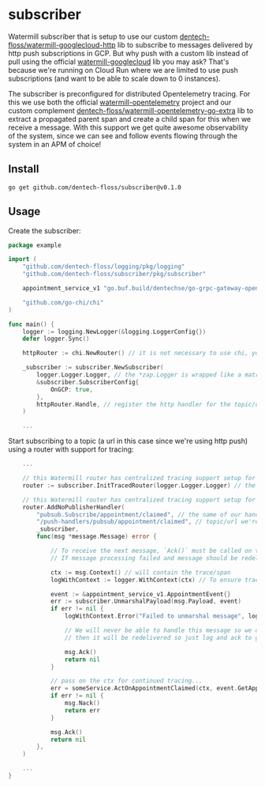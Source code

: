 # subscriber

Watermill subscriber that is setup to use our custom [dentech-floss/watermill-googlecloud-http](https://github.com/dentech-floss/watermill-googlecloud-http) lib to subscribe to messages delivered by http push subscriptions in GCP. But why push with a custom lib instead of pull using the official [watermill-googlecloud](https://github.com/ThreeDotsLabs/watermill-googlecloud) lib you may ask? That's because we're running on Cloud Run where we are limited to use push subscriptions (and want to be able to scale down to 0 instances).

The subscriber is preconfigured for distributed Opentelemetry tracing. For this we use both the official [watermill-opentelemetry](https://github.com/voi-oss/watermill-opentelemetry) project and our custom complement [dentech-floss/watermill-opentelemetry-go-extra](https://github.com/dentech-floss/watermill-opentelemetry-go-extra) lib to extract a propagated parent span and create a child span for this when we receive a message. With this support we get quite awesome observability of the system, since we can see and follow events flowing through the system in an APM of choice!

## Install

```
go get github.com/dentech-floss/subscriber@v0.1.0
```

## Usage

Create the subscriber:

```go
package example

import (
    "github.com/dentech-floss/logging/pkg/logging"
    "github.com/dentech-floss/subscriber/pkg/subscriber"

    appointment_service_v1 "go.buf.build/dentechse/go-grpc-gateway-openapiv2/dentechse/service-definitions/api/appointment/v1"

    "github.com/go-chi/chi"
)

func main() {
    logger := logging.NewLogger(&logging.LoggerConfig{})
    defer logger.Sync()

    httpRouter := chi.NewRouter() // it is not necessary to use chi, you can use your mux of choice

    _subscriber := subscriber.NewSubscriber(
        logger.Logger.Logger, // the *zap.Logger is wrapped like a matryoshka doll :)
        &subscriber.SubscriberConfig{
            OnGCP: true,
        },
        httpRouter.Handle, // register the http handler for the topic/url on chi
    )

    ...
```

Start subscribing to a topic (a url in this case since we're using http push) using a router with support for tracing:

```go
    ...

    // this Watermill router has centralized tracing support setup for us
    router := subscriber.InitTracedRouter(logger.Logger.Logger) // the *zap.Logger is wrapped like a matryoshka doll :)

    // this Watermill router has centralized tracing support setup for us
    router.AddNoPublisherHandler(
        "pubsub.Subscribe/appointment/claimed", // the name of our handler
        "/push-handlers/pubsub/appointment/claimed", // topic/url we're getting messages pushed to us on
        _subscriber,
        func(msg *message.Message) error {

            // To receive the next message, `Ack()` must be called on the received message.
            // If message processing failed and message should be redelivered `Nack()` should be called.

            ctx := msg.Context() // will contain the trace/span
            logWithContext := logger.WithContext(ctx) // To ensure trace information is part of the logs

            event := &appointment_service_v1.AppointmentEvent{}
            err := subscriber.UnmarshalPayload(msg.Payload, event)
            if err != nil {
                logWithContext.Error("Failed to unmarshal message", logging.ErrorField(err))

                // We will never be able to handle this message so we don't want to nack it because
                // then it will be redelivered so just log and ack to get rid of it instead.

                msg.Ack()
                return nil
            }

            // pass on the ctx for continued tracing...
            err = someService.ActOnAppointmentClaimed(ctx, event.GetAppointmentClaimed())
            if err != nil {
                msg.Nack()
                return err
            }

            msg.Ack()
            return nil
        },
    )

    ...
}
```